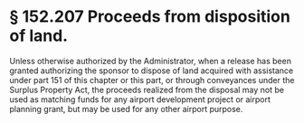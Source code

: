 # § 152.207   Proceeds from disposition of land.

Unless otherwise authorized by the Administrator, when a release has been granted authorizing the sponsor to dispose of land acquired with assistance under part 151 of this chapter or this part, or through conveyances under the Surplus Property Act, the proceeds realized from the disposal may not be used as matching funds for any airport development project or airport planning grant, but may be used for any other airport purpose.




